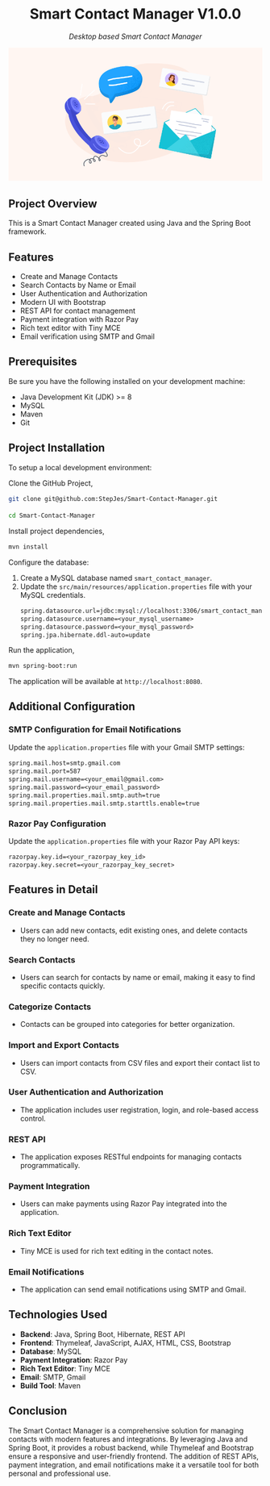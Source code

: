 <h1 align="center">Smart Contact Manager V1.0.0</h1>

<p align="center">
  <em>Desktop based Smart Contact Manager</em>
</p>

<p align="center">
  <img src="https://raw.githubusercontent.com/StepJes/Smart-Contact-Manager/main/banner.png" alt="Smart Contact Manager">
</p>


## Project Overview

This is a Smart Contact Manager created using Java and the Spring Boot framework.

## Features

* Create and Manage Contacts
* Search Contacts by Name or Email
* User Authentication and Authorization
* Modern UI with Bootstrap
* REST API for contact management
* Payment integration with Razor Pay
* Rich text editor with Tiny MCE
* Email verification using SMTP and Gmail

## Prerequisites

Be sure you have the following installed on your development machine:

+ Java Development Kit (JDK) >= 8
+ MySQL
+ Maven
+ Git

## Project Installation

To setup a local development environment:

Clone the GitHub Project,
```bash
git clone git@github.com:StepJes/Smart-Contact-Manager.git

cd Smart-Contact-Manager
```

Install project dependencies,
```bash
mvn install
```

Configure the database:

1. Create a MySQL database named `smart_contact_manager`.
2. Update the `src/main/resources/application.properties` file with your MySQL credentials.
   ```properties
   spring.datasource.url=jdbc:mysql://localhost:3306/smart_contact_manager
   spring.datasource.username=<your_mysql_username>
   spring.datasource.password=<your_mysql_password>
   spring.jpa.hibernate.ddl-auto=update
   ```

Run the application,
```bash
mvn spring-boot:run
```

The application will be available at `http://localhost:8080`.

## Additional Configuration

### SMTP Configuration for Email Notifications

Update the `application.properties` file with your Gmail SMTP settings:
```properties
spring.mail.host=smtp.gmail.com
spring.mail.port=587
spring.mail.username=<your_email@gmail.com>
spring.mail.password=<your_email_password>
spring.mail.properties.mail.smtp.auth=true
spring.mail.properties.mail.smtp.starttls.enable=true
```

### Razor Pay Configuration

Update the `application.properties` file with your Razor Pay API keys:
```properties
razorpay.key.id=<your_razorpay_key_id>
razorpay.key.secret=<your_razorpay_key_secret>
```

## Features in Detail

### Create and Manage Contacts
- Users can add new contacts, edit existing ones, and delete contacts they no longer need.

### Search Contacts
- Users can search for contacts by name or email, making it easy to find specific contacts quickly.

### Categorize Contacts
- Contacts can be grouped into categories for better organization.

### Import and Export Contacts
- Users can import contacts from CSV files and export their contact list to CSV.

### User Authentication and Authorization
- The application includes user registration, login, and role-based access control.

### REST API
- The application exposes RESTful endpoints for managing contacts programmatically.

### Payment Integration
- Users can make payments using Razor Pay integrated into the application.

### Rich Text Editor
- Tiny MCE is used for rich text editing in the contact notes.

### Email Notifications
- The application can send email notifications using SMTP and Gmail.

## Technologies Used

- **Backend**: Java, Spring Boot, Hibernate, REST API
- **Frontend**: Thymeleaf, JavaScript, AJAX, HTML, CSS, Bootstrap
- **Database**: MySQL
- **Payment Integration**: Razor Pay
- **Rich Text Editor**: Tiny MCE
- **Email**: SMTP, Gmail
- **Build Tool**: Maven

## Conclusion

The Smart Contact Manager is a comprehensive solution for managing contacts with modern features and integrations. By leveraging Java and Spring Boot, it provides a robust backend, while Thymeleaf and Bootstrap ensure a responsive and user-friendly frontend. The addition of REST APIs, payment integration, and email notifications make it a versatile tool for both personal and professional use.
